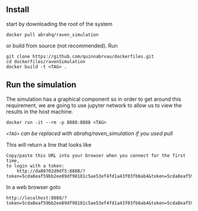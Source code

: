 ## Install
start by downloading the root of the system

    docker pull abrahq/raven_simulation
or build from source (not recommended). Run

    git clone https://github.com/quinnabrvau/dockerfiles.git
    cd dockerfiles/ravenSimulation
    docker build -t <TAG> .

## Run the simulation
The simulation has a graphical component so in order to get around this requirement, we are going to use jupyter network to allow us to view the results in the host machine. 

    docker run -it --rm -p 8888:8888 <TAG>
*`<TAG>` can be replaced with abrahq/raven_simulation if you used pull*

This will return a line that looks like 

    Copy/paste this URL into your browser when you connect for the first time,
    to login with a token:
        http://da80702d9df5:8888/?token=5cda8eaf59bb2ee89df98181c5ae53ef4fd1a43f03fb6ab4&token=5cda8eaf59bb2ee89df98181c5ae53ef4fd1a43f03fb6ab4

In a web browser goto

    http://localhost:8888/?token=5cda8eaf59bb2ee89df98181c5ae53ef4fd1a43f03fb6ab4&token=5cda8eaf59bb2ee89df98181c5ae53ef4fd1a43f03fb6ab4